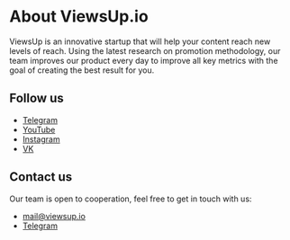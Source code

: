 # About ViewsUp.io

ViewsUp is an innovative startup that will help your content reach new levels of reach. Using the latest research on promotion methodology, our team improves our product every day to improve all key metrics with the goal of creating the best result for you.

## Follow us

- [Telegram](https://t.me/viewsup_io)
- [YouTube](https://www.youtube.com/channel/views_up)
- [Instagram](https://instagram.com/viewsup_io)
- [VK](https://vk.com/viewsup_io)

## Contact us

Our team is open to cooperation, feel free to get in touch with us:

- mail@viewsup.io
- [Telegram](https://t.me/viewsup_dm)
